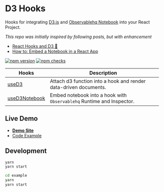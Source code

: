 # D3 Hooks

Hooks for integrating [D3.js](https://d3js.org/) and [Observablehq Notebook](https://observablehq.com/) into your React Project.


_This repo was initially inspired by following posts, but with enhancement_
- [React Hooks and D3 🎣](https://observablehq.com/@herrstucki/react-hooks-and-d3)
- [How to: Embed a Notebook in a React App](https://observablehq.com/@observablehq/how-to-embed-a-notebook-in-a-react-app)

[![npm version](https://badge.fury.io/js/@vincecao%2Fuse-d3.svg)](https://badge.fury.io/js/@vincecao%2Fuse-d3)
[![npm checks](https://badgen.net/github/checks/vincecao/use-d3)](https://github.com/vincecao/use-d3/actions)

| Hooks      | Description |
| ----------- | ----------- |
| [useD3][useD3-link] | Attach d3 function into a hook and render data-driven documents.  |
| [useD3Notebook][useD3Notebook-link] | Embed notebook into a hook with `Observablehq` Runtime and Inspector. |

## Live Demo
- [**Demo Site**](https://vince-amazing.com/use-d3/)
- [Code Example](https://github.com/vincecao/use-d3/tree/master/example)

## Development
```bash
yarn
yarn start

cd example
yarn
yarn start
```

[useD3-link]: https://github.com/vincecao/use-d3/tree/master/src/use-d3
[useD3Notebook-link]: https://github.com/vincecao/use-d3/tree/master/src/use-d3-notebook